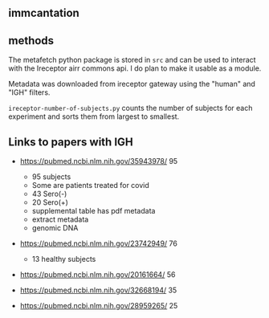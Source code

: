 ## immcantation

## methods

The metafetch python package is stored in `src` and can be used to interact with the Ireceptor airr commons api. I do plan to make it usable as a module.

Metadata was downloaded from ireceptor gateway using the "human" and "IGH" filters.

`ireceptor-number-of-subjects.py` counts the number of subjects for each experiment and sorts them from largest to smallest.

## Links to papers with IGH

- https://pubmed.ncbi.nlm.nih.gov/35943978/ 95

  - 95 subjects
  - Some are patients treated for covid
  - 43 Sero(-)
  - 20 Sero(+)
  - supplemental table has pdf metadata
  - extract metadata
  - genomic DNA

- https://pubmed.ncbi.nlm.nih.gov/23742949/ 76

  - 13 healthy subjects

- https://pubmed.ncbi.nlm.nih.gov/20161664/ 56
- https://pubmed.ncbi.nlm.nih.gov/32668194/ 35
- https://pubmed.ncbi.nlm.nih.gov/28959265/ 25

